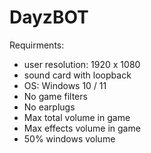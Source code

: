 # DayzBOT
Requirments:
- user resolution: 1920 x 1080
- sound card with loopback
- OS: Windows 10 / 11
- No game filters
- No earplugs
- Max total volume in game
- Max effects volume in game
- 50% windows volume